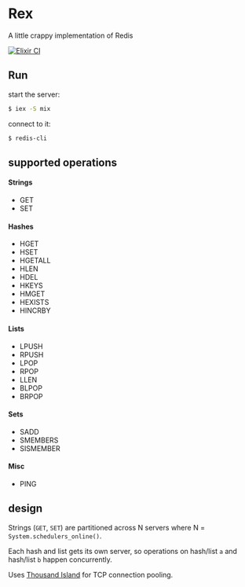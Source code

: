 # Rex

A little crappy implementation of Redis

[![Elixir CI](https://github.com/ckampfe/rex/actions/workflows/elixir.yml/badge.svg)](https://github.com/ckampfe/rex/actions/workflows/elixir.yml)

## Run

start the server:
```sh
$ iex -S mix
```

connect to it:
```sh
$ redis-cli
```

## supported operations

#### Strings

- GET
- SET

#### Hashes

- HGET
- HSET
- HGETALL
- HLEN
- HDEL
- HKEYS
- HMGET
- HEXISTS
- HINCRBY

#### Lists

- LPUSH
- RPUSH
- LPOP
- RPOP
- LLEN
- BLPOP
- BRPOP

#### Sets

- SADD
- SMEMBERS
- SISMEMBER

#### Misc

- PING

## design

Strings (`GET`, `SET`) are partitioned across N servers where N = `System.schedulers_online()`.

Each hash and list gets its own server, so operations on hash/list `a` and hash/list `b` happen concurrently.

Uses [Thousand Island](https://hexdocs.pm/thousand_island/ThousandIsland.html) for TCP connection pooling.
